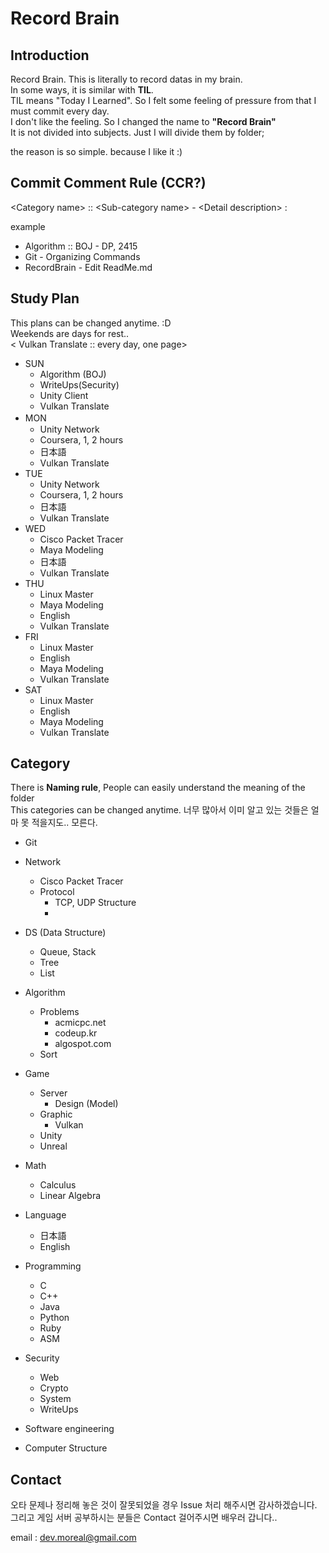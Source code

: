 # Record Brain
## Introduction
Record Brain. This is literally to record datas in my brain.  
In some ways, it is similar with **TIL**.  
TIL means "Today I Learned". So I felt some feeling of pressure from that I must commit every day.  
I don't like the feeling. So I changed the name to **"Record Brain"**  
It is not divided into subjects. Just I will divide them by folder;  

the reason is so simple. because I like it :)  

## Commit Comment Rule (CCR?)
\<Category name> :: \<Sub-category name> - \<Detail description> :

example
- Algorithm :: BOJ - DP, 2415
- Git - Organizing Commands
- RecordBrain - Edit ReadMe.md

## Study Plan

This plans can be changed anytime. :D  
Weekends are days for rest..  
\< Vulkan Translate :: every day, one page>
- SUN
    + Algorithm (BOJ)
    + WriteUps(Security)
    + Unity Client
    + Vulkan Translate
- MON　
    + Unity Network
    + Coursera, 1, 2 hours
    + 日本語
    + Vulkan Translate
- TUE
    + Unity Network
    + Coursera, 1, 2 hours
    + 日本語
    + Vulkan Translate
- WED
    + Cisco Packet Tracer
    + Maya Modeling
    + 日本語
    + Vulkan Translate
- THU
    + Linux Master
    + Maya Modeling
    + English
    + Vulkan Translate
- FRI
    + Linux Master
    + English
    + Maya Modeling
    + Vulkan Translate
- SAT
    + Linux Master
    + English
    + Maya Modeling
    + Vulkan Translate

## Category
There is **Naming rule**, People can easily understand the meaning of the folder  
This categories can be changed anytime. 너무 많아서 이미 알고 있는 것들은 얼마 못 적을지도.. 모른다.

- Git
- Network
    - Cisco Packet Tracer
    - Protocol
        - TCP, UDP Structure
        - 

- DS (Data Structure)
    - Queue, Stack
    - Tree
    - List

- Algorithm
    - Problems
        - acmicpc.net
        - codeup.kr
        - algospot.com
    - Sort

- Game
    - Server
        - Design (Model)
    - Graphic
        - Vulkan
    - Unity
    - Unreal

- Math
    - Calculus
    - Linear Algebra

- Language
    - 日本語
    - English

- Programming
    - C
    - C++
    - Java
    - Python
    - Ruby
    - ASM

- Security
    - Web
    - Crypto
    - System
    - WriteUps

- Software engineering
- Computer Structure

## Contact
오타 문제나 정리해 놓은 것이 잘못되었을 경우 Issue 처리 해주시면 감사하겠습니다.  
그리고 게임 서버 공부하시는 분들은 Contact 걸어주시면 배우러 갑니다..  

email : dev.moreal@gmail.com